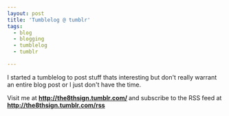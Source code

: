 ```yaml
---
layout: post
title: 'Tumblelog @ tumblr'
tags:
  - blog
  - blogging
  - tumblelog
  - tumblr

---
```


I started a tumblelog to post stuff thats interesting but don't really warrant an entire blog post or I just don't have the time.

Visit me at <strong><a href="http://the8thsign.tumblr.com/">http://the8thsign.tumblr.com/ </a></strong>and subscribe to the RSS feed at <strong><a href="http://the8thsign.tumblr.com/rss">http://the8thsign.tumblr.com/rss</a></strong>

<!-- technorati tags start -->
<!-- technorati tags end -->
